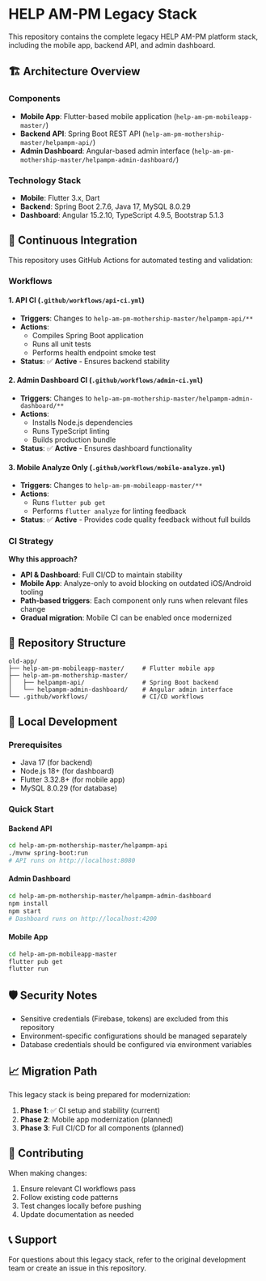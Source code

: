 # HELP AM-PM Legacy Stack

This repository contains the complete legacy HELP AM-PM platform stack, including the mobile app, backend API, and admin dashboard.

## 🏗️ Architecture Overview

### Components
- **Mobile App**: Flutter-based mobile application (`help-am-pm-mobileapp-master/`)
- **Backend API**: Spring Boot REST API (`help-am-pm-mothership-master/helpampm-api/`)
- **Admin Dashboard**: Angular-based admin interface (`help-am-pm-mothership-master/helpampm-admin-dashboard/`)

### Technology Stack
- **Mobile**: Flutter 3.x, Dart
- **Backend**: Spring Boot 2.7.6, Java 17, MySQL 8.0.29
- **Dashboard**: Angular 15.2.10, TypeScript 4.9.5, Bootstrap 5.1.3

## 🚀 Continuous Integration

This repository uses GitHub Actions for automated testing and validation:

### Workflows

#### 1. **API CI** (`.github/workflows/api-ci.yml`)
- **Triggers**: Changes to `help-am-pm-mothership-master/helpampm-api/**`
- **Actions**: 
  - Compiles Spring Boot application
  - Runs all unit tests
  - Performs health endpoint smoke test
- **Status**: ✅ **Active** - Ensures backend stability

#### 2. **Admin Dashboard CI** (`.github/workflows/admin-ci.yml`)
- **Triggers**: Changes to `help-am-pm-mothership-master/helpampm-admin-dashboard/**`
- **Actions**:
  - Installs Node.js dependencies
  - Runs TypeScript linting
  - Builds production bundle
- **Status**: ✅ **Active** - Ensures dashboard functionality

#### 3. **Mobile Analyze Only** (`.github/workflows/mobile-analyze.yml`)
- **Triggers**: Changes to `help-am-pm-mobileapp-master/**`
- **Actions**:
  - Runs `flutter pub get`
  - Performs `flutter analyze` for linting feedback
- **Status**: ✅ **Active** - Provides code quality feedback without full builds

### CI Strategy

**Why this approach?**
- **API & Dashboard**: Full CI/CD to maintain stability
- **Mobile App**: Analyze-only to avoid blocking on outdated iOS/Android tooling
- **Path-based triggers**: Each component only runs when relevant files change
- **Gradual migration**: Mobile CI can be enabled once modernized

## 📁 Repository Structure

```
old-app/
├── help-am-pm-mobileapp-master/     # Flutter mobile app
├── help-am-pm-mothership-master/
│   ├── helpampm-api/                # Spring Boot backend
│   └── helpampm-admin-dashboard/    # Angular admin interface
└── .github/workflows/               # CI/CD workflows
```

## 🔧 Local Development

### Prerequisites
- Java 17 (for backend)
- Node.js 18+ (for dashboard)
- Flutter 3.32.8+ (for mobile app)
- MySQL 8.0.29 (for database)

### Quick Start

#### Backend API
```bash
cd help-am-pm-mothership-master/helpampm-api
./mvnw spring-boot:run
# API runs on http://localhost:8080
```

#### Admin Dashboard
```bash
cd help-am-pm-mothership-master/helpampm-admin-dashboard
npm install
npm start
# Dashboard runs on http://localhost:4200
```

#### Mobile App
```bash
cd help-am-pm-mobileapp-master
flutter pub get
flutter run
```

## 🛡️ Security Notes

- Sensitive credentials (Firebase, tokens) are excluded from this repository
- Environment-specific configurations should be managed separately
- Database credentials should be configured via environment variables

## 📈 Migration Path

This legacy stack is being prepared for modernization:

1. **Phase 1**: ✅ CI setup and stability (current)
2. **Phase 2**: Mobile app modernization (planned)
3. **Phase 3**: Full CI/CD for all components (planned)

## 🤝 Contributing

When making changes:
1. Ensure relevant CI workflows pass
2. Follow existing code patterns
3. Test changes locally before pushing
4. Update documentation as needed

## 📞 Support

For questions about this legacy stack, refer to the original development team or create an issue in this repository. 